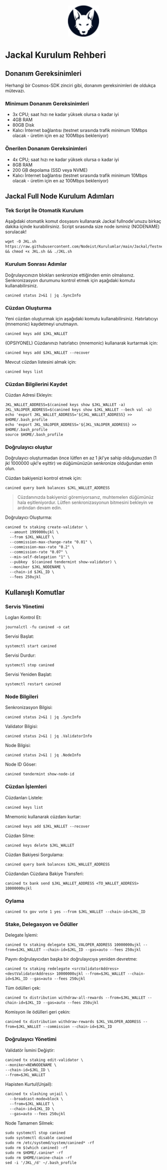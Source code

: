 <p align="center">
  <img height="100" height="auto" src="https://raw.githubusercontent.com/Nodeist/Kurulumlar/main/logos/jackal.png">
</p>

# Jackal Kurulum Rehberi
## Donanım Gereksinimleri
Herhangi bir Cosmos-SDK zinciri gibi, donanım gereksinimleri de oldukça mütevazı.

### Minimum Donanım Gereksinimleri
 - 3x CPU; saat hızı ne kadar yüksek olursa o kadar iyi
 - 4GB RAM
 - 80GB Disk
 - Kalıcı İnternet bağlantısı (testnet sırasında trafik minimum 10Mbps olacak - üretim için en az 100Mbps bekleniyor)

### Önerilen Donanım Gereksinimleri
 - 4x CPU; saat hızı ne kadar yüksek olursa o kadar iyi
 - 8GB RAM
 - 200 GB depolama (SSD veya NVME)
 - Kalıcı İnternet bağlantısı (testnet sırasında trafik minimum 10Mbps olacak - üretim için en az 100Mbps bekleniyor)

## Jackal Full Node Kurulum Adımları
### Tek Script İle Otomatik Kurulum
Aşağıdaki otomatik komut dosyasını kullanarak Jackal fullnode'unuzu birkaç dakika içinde kurabilirsiniz.
Script sırasında size node isminiz (NODENAME) sorulacak!


```
wget -O JKL.sh https://raw.githubusercontent.com/Nodeist/Kurulumlar/main/Jackal/Testnet/JKL && chmod +x JKL.sh && ./JKL.sh
```

### Kurulum Sonrası Adımlar

Doğrulayıcınızın blokları senkronize ettiğinden emin olmalısınız.
Senkronizasyon durumunu kontrol etmek için aşağıdaki komutu kullanabilirsiniz.
```
canined status 2>&1 | jq .SyncInfo
```

### Cüzdan Oluşturma
Yeni cüzdan oluşturmak için aşağıdaki komutu kullanabilirsiniz. Hatırlatıcıyı (mnemonic) kaydetmeyi unutmayın.
```
canined keys add $JKL_WALLET
```

(OPSIYONEL) Cüzdanınızı hatırlatıcı (mnemonic) kullanarak kurtarmak için:
```
canined keys add $JKL_WALLET --recover
```

Mevcut cüzdan listesini almak için:
```
canined keys list
```

### Cüzdan Bilgilerini Kaydet
Cüzdan Adresi Ekleyin:
```
JKL_WALLET_ADDRESS=$(canined keys show $JKL_WALLET -a)
JKL_VALOPER_ADDRESS=$(canined keys show $JKL_WALLET --bech val -a)
echo 'export JKL_WALLET_ADDRESS='${JKL_WALLET_ADDRESS} >> $HOME/.bash_profile
echo 'export JKL_VALOPER_ADDRESS='${JKL_VALOPER_ADDRESS} >> $HOME/.bash_profile
source $HOME/.bash_profile
```


### Doğrulayıcı oluştur
Doğrulayıcı oluşturmadan önce lütfen en az 1 jkl'ye sahip olduğunuzdan (1 jkl 1000000 ujkl'e eşittir) ve düğümünüzün senkronize olduğundan emin olun.

Cüzdan bakiyenizi kontrol etmek için:
```
canined query bank balances $JKL_WALLET_ADDRESS
```
> Cüzdanınızda bakiyenizi göremiyorsanız, muhtemelen düğümünüz hala eşitleniyordur. Lütfen senkronizasyonun bitmesini bekleyin ve ardından devam edin.

Doğrulayıcı Oluşturma:
```
canined tx staking create-validator \
  --amount 1999000ujkl \
  --from $JKL_WALLET \
  --commission-max-change-rate "0.01" \
  --commission-max-rate "0.2" \
  --commission-rate "0.07" \
  --min-self-delegation "1" \
  --pubkey  $(canined tendermint show-validator) \
  --moniker $JKL_NODENAME \
  --chain-id $JKL_ID \
  --fees 250ujkl
```



## Kullanışlı Komutlar
### Servis Yönetimi
Logları Kontrol Et:
```
journalctl -fu canined -o cat
```

Servisi Başlat:
```
systemctl start canined
```

Servisi Durdur:
```
systemctl stop canined
```

Servisi Yeniden Başlat:
```
systemctl restart canined
```

### Node Bilgileri
Senkronizasyon Bilgisi:
```
canined status 2>&1 | jq .SyncInfo
```

Validator Bilgisi:
```
canined status 2>&1 | jq .ValidatorInfo
```

Node Bilgisi:
```
canined status 2>&1 | jq .NodeInfo
```

Node ID Göser:
```
canined tendermint show-node-id
```

### Cüzdan İşlemleri
Cüzdanları Listele:
```
canined keys list
```

Mnemonic kullanarak cüzdanı kurtar:
```
canined keys add $JKL_WALLET --recover
```

Cüzdan Silme:
```
canined keys delete $JKL_WALLET
```

Cüzdan Bakiyesi Sorgulama:
```
canined query bank balances $JKL_WALLET_ADDRESS
```

Cüzdandan Cüzdana Bakiye Transferi:
```
canined tx bank send $JKL_WALLET_ADDRESS <TO_WALLET_ADDRESS> 10000000ujkl
```

### Oylama
```
canined tx gov vote 1 yes --from $JKL_WALLET --chain-id=$JKL_ID
```

### Stake, Delegasyon ve Ödüller
Delegate İşlemi:
```
canined tx staking delegate $JKL_VALOPER_ADDRESS 10000000ujkl --from=$JKL_WALLET --chain-id=$JKL_ID --gas=auto --fees 250ujkl
```

Payını doğrulayıcıdan başka bir doğrulayıcıya yeniden devretme:
```
canined tx staking redelegate <srcValidatorAddress> <destValidatorAddress> 10000000ujkl --from=$JKL_WALLET --chain-id=$JKL_ID --gas=auto --fees 250ujkl
```

Tüm ödülleri çek:
```
canined tx distribution withdraw-all-rewards --from=$JKL_WALLET --chain-id=$JKL_ID --gas=auto --fees 250ujkl
```

Komisyon ile ödülleri geri çekin:
```
canined tx distribution withdraw-rewards $JKL_VALOPER_ADDRESS --from=$JKL_WALLET --commission --chain-id=$JKL_ID
```

### Doğrulayıcı Yönetimi
Validatör İsmini Değiştir:
```
canined tx staking edit-validator \
--moniker=NEWNODENAME \
--chain-id=$JKL_ID \
--from=$JKL_WALLET
```

Hapisten Kurtul(Unjail):
```
canined tx slashing unjail \
  --broadcast-mode=block \
  --from=$JKL_WALLET \
  --chain-id=$JKL_ID \
  --gas=auto --fees 250ujkl
```


Node Tamamen Silmek:
```
sudo systemctl stop canined
sudo systemctl disable canined
sudo rm /etc/systemd/system/canined* -rf
sudo rm $(which canined) -rf
sudo rm $HOME/.canine* -rf
sudo rm $HOME/canine-chain -rf
sed -i '/JKL_/d' ~/.bash_profile
```
